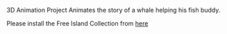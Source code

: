 3D Animation Project
Animates the story of a whale helping his fish buddy.

Please install the Free Island Collection from [here](https://assetstore.unity.com/packages/3d/environments/landscapes/free-island-collection-104753)